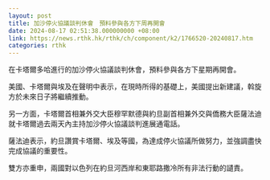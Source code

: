 ```yaml
---
layout: post
title: 加沙停火協議談判休會　預料參與各方下周再開會
date: 2024-08-17 02:51:38.000000000 +08:00
link: https://news.rthk.hk/rthk/ch/component/k2/1766520-20240817.htm
categories: rthk
---
```


在卡塔爾多哈進行的加沙停火協議談判休會，預料參與各方下星期再開會。

美國、卡塔爾與埃及在聲明中表示，在現時所得的基礎上，美國提出新建議，斡旋方於未來日子將繼續推動。

另一方面，卡塔爾首相兼外交大臣穆罕默德與約旦副首相兼外交與僑務大臣薩法迪就卡塔爾過去兩天內主持加沙停火協議談判進展通電話。

薩法迪表示，約旦讚賞卡塔爾、埃及等國，為達成停火協議所做努力，並強調盡快完成協議的重要性。

雙方亦重申，兩國對以色列在約旦河西岸和東耶路撒冷所有非法行動的讉責。
